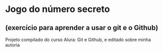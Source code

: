 <h1 >Jogo do número secreto </h1>

<h2>  (exercício para aprender a usar o git e o Github) </h2>

<p>Projeto compilado do curso Alura: Git e Github, e editado sobre minha autoria </p>
